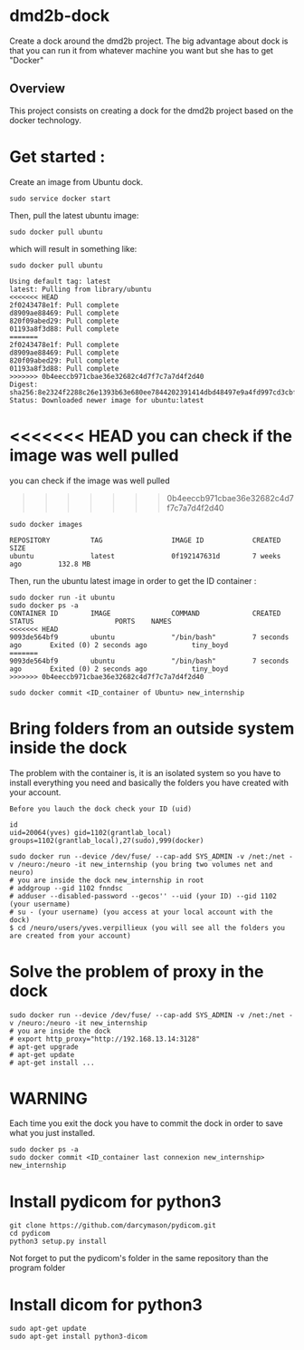 # dmd2b-dock
Create a dock around the dmd2b project. The big advantage about dock is that you can run it from whatever machine you want but she has to get "Docker"

## Overview
This project consists on creating a dock for the dmd2b project based on the docker technology.

# Get started :

Create an image from Ubuntu dock.
```
sudo service docker start
```

Then, pull the latest ubuntu image:
```
sudo docker pull ubuntu
```

which will result in something like:
```
sudo docker pull ubuntu

Using default tag: latest
latest: Pulling from library/ubuntu
<<<<<<< HEAD
2f0243478e1f: Pull complete
d8909ae88469: Pull complete
820f09abed29: Pull complete
01193a8f3d88: Pull complete
=======
2f0243478e1f: Pull complete 
d8909ae88469: Pull complete 
820f09abed29: Pull complete 
01193a8f3d88: Pull complete 
>>>>>>> 0b4eeccb971cbae36e32682c4d7f7c7a7d4f2d40
Digest: sha256:8e2324f2288c26e1393b63e680ee7844202391414dbd48497e9a4fd997cd3cbf
Status: Downloaded newer image for ubuntu:latest
```

<<<<<<< HEAD
you can check if the image was well pulled
=======
you can check if the image was well pulled 
>>>>>>> 0b4eeccb971cbae36e32682c4d7f7c7a7d4f2d40
```
sudo docker images

REPOSITORY          TAG                 IMAGE ID            CREATED             SIZE
ubuntu              latest              0f192147631d        7 weeks ago         132.8 MB
```
Then, run the ubuntu latest image in order to get the ID container :
```
sudo docker run -it ubuntu
sudo docker ps -a
CONTAINER ID        IMAGE               COMMAND             CREATED             STATUS                    PORTS    NAMES    
<<<<<<< HEAD
9093de564bf9        ubuntu              "/bin/bash"         7 seconds ago       Exited (0) 2 seconds ago           tiny_boyd
=======
9093de564bf9        ubuntu              "/bin/bash"         7 seconds ago       Exited (0) 2 seconds ago           tiny_boyd 
>>>>>>> 0b4eeccb971cbae36e32682c4d7f7c7a7d4f2d40

sudo docker commit <ID_container of Ubuntu> new_internship
```
# Bring folders from an outside system inside the dock

The problem with the container is, it is an isolated system so you have to install everything you need and basically the folders you have created with your account.
```
Before you lauch the dock check your ID (uid)

id
uid=20064(yves) gid=1102(grantlab_local) groups=1102(grantlab_local),27(sudo),999(docker)

sudo docker run --device /dev/fuse/ --cap-add SYS_ADMIN -v /net:/net -v /neuro:/neuro -it new_internship (you bring two volumes net and neuro)
# you are inside the dock new_internship in root
# addgroup --gid 1102 fnndsc
# adduser --disabled-password --gecos'' --uid (your ID) --gid 1102 (your username)
# su - (your username) (you access at your local account with the dock)
$ cd /neuro/users/yves.verpillieux (you will see all the folders you are created from your account)
```

# Solve the problem of proxy in the dock
 ```
 sudo docker run --device /dev/fuse/ --cap-add SYS_ADMIN -v /net:/net -v /neuro:/neuro -it new_internship
 # you are inside the dock
 # export http_proxy="http://192.168.13.14:3128"
 # apt-get upgrade
 # apt-get update
 # apt-get install ...
```

# WARNING

Each time you exit the dock you have to commit the dock in order to save what you just installed.
```
sudo docker ps -a
sudo docker commit <ID_container last connexion new_internship> new_internship
```

# Install pydicom for python3
```
git clone https://github.com/darcymason/pydicom.git
cd pydicom
python3 setup.py install
```
Not forget to put the pydicom's folder in the same repository than the program folder

# Install dicom for python3
```
sudo apt-get update
sudo apt-get install python3-dicom
```
